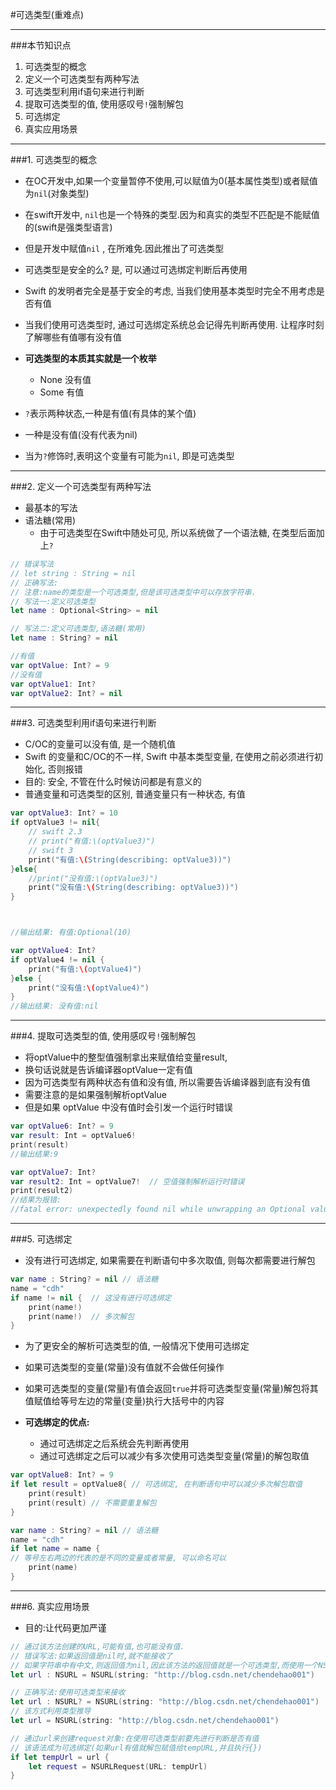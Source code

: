 #可选类型(重难点)

---

###本节知识点
1. 可选类型的概念
2. 定义一个可选类型有两种写法
3. 可选类型利用if语句来进行判断
4. 提取可选类型的值, 使用感叹号`!`强制解包
5. 可选绑定
6. 真实应用场景


---
###1. 可选类型的概念
- 在OC开发中,如果一个变量暂停不使用,可以赋值为0(基本属性类型)或者赋值为`nil`(对象类型)
- 在swift开发中, `nil`也是一个特殊的类型.因为和真实的类型不匹配是不能赋值的(swift是强类型语言)
- 但是开发中赋值`nil` , 在所难免.因此推出了可选类型



- 可选类型是安全的么? 是, 可以通过可选绑定判断后再使用
- Swift 的发明者完全是基于安全的考虑, 当我们使用基本类型时完全不用考虑是否有值
- 当我们使用可选类型时, 通过可选绑定系统总会记得先判断再使用. 让程序时刻了解哪些有值哪有没有值

- **可选类型的本质其实就是一个枚举**
    - None 没有值
    - Some 有值



- `?`表示两种状态,一种是有值(有具体的某个值)
- 一种是没有值(没有代表为nil)
- 当为`?`修饰时,表明这个变量有可能为`nil`, 即是可选类型

---

###2. 定义一个可选类型有两种写法


- 最基本的写法
- 语法糖(常用)
    - 由于可选类型在Swift中随处可见, 所以系统做了一个语法糖, 在类型后面加上`?`

```swift
// 错误写法
// let string : String = nil
// 正确写法:
// 注意:name的类型是一个可选类型,但是该可选类型中可以存放字符串.
// 写法一:定义可选类型
let name : Optional<String> = nil

// 写法二:定义可选类型,语法糖(常用)
let name : String? = nil
```

```swift
//有值
var optValue: Int? = 9
//没有值
var optValue1: Int?
var optValue2: Int? = nil
```

---

###3. 可选类型利用if语句来进行判断


- C/OC的变量可以没有值, 是一个随机值
- Swift 的变量和C/OC的不一样, Swift 中基本类型变量, 在使用之前必须进行初始化, 否则报错
- 目的: 安全, 不管在什么时候访问都是有意义的
- 普通变量和可选类型的区别, 普通变量只有一种状态, 有值


```swift
var optValue3: Int? = 10
if optValue3 != nil{
    // swift 2.3 
    // print("有值:\(optValue3)")
    // swift 3
    print("有值:\(String(describing: optValue3))")
}else{
    //print("没有值:\(optValue3)")
    print("没有值:\(String(describing: optValue3))")
}



//输出结果: 有值:Optional(10)
```
```swift
var optValue4: Int?
if optValue4 != nil {
    print("有值:\(optValue4)")
}else {
    print("没有值:\(optValue4)")
}
//输出结果: 没有值:nil
```

---

###4. 提取可选类型的值, 使用感叹号`!`强制解包
- 将optValue中的整型值强制拿出来赋值给变量result,
- 换句话说就是告诉编译器optValue一定有值
- 因为可选类型有两种状态有值和没有值, 所以需要告诉编译器到底有没有值
- 需要注意的是如果强制解析optValue
- 但是如果 optValue 中没有值时会引发一个运行时错误

```swift
var optValue6: Int? = 9
var result: Int = optValue6!
print(result)
//输出结果:9
```
```swift
var optValue7: Int?
var result2: Int = optValue7!  // 空值强制解析运行时错误
print(result2)
//结果为报错:
//fatal error: unexpectedly found nil while unwrapping an Optional value
```

---

###5. 可选绑定


- 没有进行可选绑定, 如果需要在判断语句中多次取值, 则每次都需要进行解包


```swift
var name : String? = nil // 语法糖
name = "cdh"
if name != nil {  // 这没有进行可选绑定
    print(name!)  
    print(name!)  // 多次解包
}
```

- 为了更安全的解析可选类型的值, 一般情况下使用可选绑定
- 如果可选类型的变量(常量)没有值就不会做任何操作
- 如果可选类型的变量(常量)有值会返回`true`并将可选类型变量(常量)解包将其值赋值给等号左边的常量(变量)执行大括号中的内容


- **可选绑定的优点:** 
    - 通过可选绑定之后系统会先判断再使用
    - 通过可选绑定之后可以减少有多次使用可选类型变量(常量)的解包取值

```swift
var optValue8: Int? = 9
if let result = optValue8{ // 可选绑定, 在判断语句中可以减少多次解包取值
    print(result)
    print(result) // 不需要重复解包
}
```
```swift
var name : String? = nil // 语法糖
name = "cdh"
if let name = name {  
// 等号左右两边的代表的是不同的变量或者常量, 可以命名可以
    print(name)
}
```

---

###6. 真实应用场景

- 目的:让代码更加严谨

```swift
// 通过该方法创建的URL,可能有值,也可能没有值.
// 错误写法:如果返回值是nil时,就不能接收了
// 如果字符串中有中文,则返回值为nil,因此该方法的返回值就是一个可选类型,而使用一个NSURL类型接收是错误的
let url : NSURL = NSURL(string: "http://blog.csdn.net/chendehao001")

// 正确写法:使用可选类型来接收
let url : NSURL? = NSURL(string: "http://blog.csdn.net/chendehao001")
// 该方式利用类型推导
let url = NSURL(string: "http://blog.csdn.net/chendehao001")

// 通过url来创建request对象:在使用可选类型前要先进行判断是否有值
// 该语法成为可选绑定(如果url有值就解包赋值给tempURL,并且执行{})
if let tempUrl = url {
    let request = NSURLRequest(URL: tempUrl)
}
```
